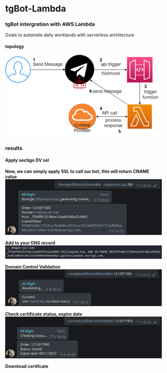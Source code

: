 # tgBot-Lambda
### tgBot intergration with AWS Lambda
Goals to automate daily worklaods with serverless architecture
#### topology
![alt text](https://github.com/polo871209/tgBot-Lambda/blob/main/images/topology.png?raw=true)    
### results
#### Apply sectigo DV ssl
**Now, we can simply apply SSL to call our bot, this will return CNAME value**    
![alt text](https://github.com/polo871209/tgBot-Lambda/blob/main/images/applyssl.png?raw=true)    
       
**Add to your DNS record**    
![alt text](https://github.com/polo871209/tgBot-Lambda/blob/main/images/dig.png?raw=true)    
      
**Domain Control Validation**    
![alt text](https://github.com/polo871209/tgBot-Lambda/blob/main/images/revalidate.png?raw=true) 
      
**Check certificate status, expire date**    
![alt text](https://github.com/polo871209/tgBot-Lambda/blob/main/images/certstatus.png?raw=true)  
      
**Download certifcate**    
